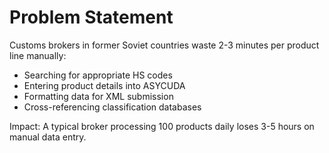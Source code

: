 # Problem Statement

  Customs brokers in former Soviet countries waste 2-3 minutes per product line manually:
  - Searching for appropriate HS codes
  - Entering product details into ASYCUDA
  - Formatting data for XML submission
  - Cross-referencing classification databases

  Impact: A typical broker processing 100 products daily loses 3-5 hours on manual data entry.
